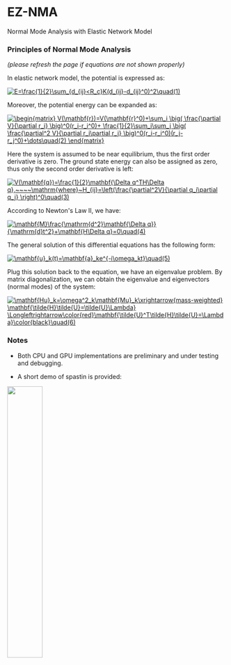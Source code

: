 # EZ-NMA
Normal Mode Analysis with Elastic Network Model


### Principles of Normal Mode Analysis
_(please refresh the page if equations are not shown properly)_

In elastic network model, the potential is expressed as:

<a href="https://www.codecogs.com/eqnedit.php?latex=E=\frac{1}{2}\sum_{d_{ij}<R_c}K(d_{ij}-d_{ij}^0)^2\quad(1)" target="_blank"><img src="https://latex.codecogs.com/png.latex?E=\frac{1}{2}\sum_{d_{ij}<R_c}K(d_{ij}-d_{ij}^0)^2\quad(1)" title="E=\frac{1}{2}\sum_{d_{ij}<R_c}K(d_{ij}-d_{ij}^0)^2\quad(1)" /></a>

Moreover, the potential energy can be expanded as:

<a href="https://www.codecogs.com/eqnedit.php?latex=\begin{matrix}&space;V(\mathbf{r})=V(\mathbf{r}^0)&plus;\sum_i&space;\big(&space;\frac{\partial&space;V}{\partial&space;r_i}&space;\big)^0(r_i-r_i^0)&plus;&space;\frac{1}{2}\sum_i\sum_j&space;\big(&space;\frac{\partial^2&space;V}{\partial&space;r_i\partial&space;r_j}&space;\big)^0(r_i-r_i^0)(r_j-r_j^0)&plus;\dots\quad(2)&space;\end{matrix}" target="_blank"><img src="https://latex.codecogs.com/png.latex?\begin{matrix}&space;V(\mathbf{r})=V(\mathbf{r}^0)&plus;\sum_i&space;\big(&space;\frac{\partial&space;V}{\partial&space;r_i}&space;\big)^0(r_i-r_i^0)&plus;&space;\frac{1}{2}\sum_i\sum_j&space;\big(&space;\frac{\partial^2&space;V}{\partial&space;r_i\partial&space;r_j}&space;\big)^0(r_i-r_i^0)(r_j-r_j^0)&plus;\dots\quad(2)&space;\end{matrix}" title="\begin{matrix} V(\mathbf{r})=V(\mathbf{r}^0)+\sum_i \big( \frac{\partial V}{\partial r_i} \big)^0(r_i-r_i^0)+ \frac{1}{2}\sum_i\sum_j \big( \frac{\partial^2 V}{\partial r_i\partial r_j} \big)^0(r_i-r_i^0)(r_j-r_j^0)+\dots\quad(2) \end{matrix}" /></a>

Here the system is assumed to be near equilibrium, thus the first order derivative is zero. The ground state energy can also be assigned as zero, thus only the second order derivative is left:

<a href="https://www.codecogs.com/eqnedit.php?latex=V(\mathbf{q})=\frac{1}{2}\mathbf{\Delta&space;q^TH\Delta&space;q},~~~~\mathrm{where}~H_{ij}=\left(\frac{\partial^2V}{\partial&space;q_i\partial&space;q_j}&space;\right)^0\quad(3)" target="_blank"><img src="https://latex.codecogs.com/png.latex?V(\mathbf{q})=\frac{1}{2}\mathbf{\Delta&space;q^TH\Delta&space;q},~~~~\mathrm{where}~H_{ij}=\left(\frac{\partial^2V}{\partial&space;q_i\partial&space;q_j}&space;\right)^0\quad(3)" title="V(\mathbf{q})=\frac{1}{2}\mathbf{\Delta q^TH\Delta q},~~~~\mathrm{where}~H_{ij}=\left(\frac{\partial^2V}{\partial q_i\partial q_j} \right)^0\quad(3)" /></a>

According to Newton's Law II, we have:

<a href="https://www.codecogs.com/eqnedit.php?latex=\mathbf{M}\frac{\mathrm{d^2}\mathbf{\Delta&space;q}}{\mathrm{d}t^2}&plus;\mathbf{H\Delta&space;q}=0\quad(4)" target="_blank"><img src="https://latex.codecogs.com/png.latex?\mathbf{M}\frac{\mathrm{d^2}\mathbf{\Delta&space;q}}{\mathrm{d}t^2}&plus;\mathbf{H\Delta&space;q}=0\quad(4)" title="\mathbf{M}\frac{\mathrm{d^2}\mathbf{\Delta q}}{\mathrm{d}t^2}+\mathbf{H\Delta q}=0\quad(4)" /></a>

The general solution of this differential equations has the following form:

<a href="https://www.codecogs.com/eqnedit.php?latex=\mathbf{u}_k(t)=\mathbf{a}_ke^{-i\omega_kt}\quad(5)" target="_blank"><img src="https://latex.codecogs.com/png.latex?\mathbf{u}_k(t)=\mathbf{a}_ke^{-i\omega_kt}\quad(5)" title="\mathbf{u}_k(t)=\mathbf{a}_ke^{-i\omega_kt}\quad(5)" /></a>

Plug this solution back to the equation, we have an eigenvalue problem. By matrix diagonalization, we can obtain the eigenvalue and eigenvectors (normal modes) of the system:

<a href="https://www.codecogs.com/eqnedit.php?latex=\mathbf{Hu}_k=\omega^2_k\mathbf{Mu}_k\xrightarrow{mass-weighted}&space;\mathbf{\tilde{H}\tilde{U}=\tilde{U}\Lambda}&space;\Longleftrightarrow\color{red}\mathbf{\tilde{U}^T\tilde{H}\tilde{U}=\Lambda}\color{black}\quad(6)" target="_blank"><img src="https://latex.codecogs.com/png.latex?\mathbf{Hu}_k=\omega^2_k\mathbf{Mu}_k\xrightarrow{mass-weighted}&space;\mathbf{\tilde{H}\tilde{U}=\tilde{U}\Lambda}&space;\Longleftrightarrow\color{red}\mathbf{\tilde{U}^T\tilde{H}\tilde{U}=\Lambda}\color{black}\quad(6)" title="\mathbf{Hu}_k=\omega^2_k\mathbf{Mu}_k\xrightarrow{mass-weighted} \mathbf{\tilde{H}\tilde{U}=\tilde{U}\Lambda} \Longleftrightarrow\color{red}\mathbf{\tilde{U}^T\tilde{H}\tilde{U}=\Lambda}\color{black}\quad(6)" /></a>

### Notes
- Both CPU and GPU implementations are preliminary and under testing and debugging. 

- A short demo of spastin is provided:

<img src="https://github.com/wangqi1990uc/ez-nma/blob/master/nma-demo.gif" width="40%" height="40%" />

